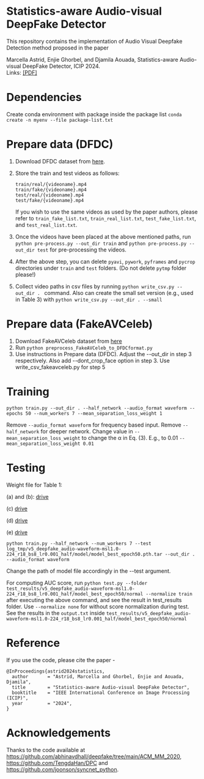 # Statistics-aware Audio-visual DeepFake Detector
This repository contains the implementation of Audio Visual Deepfake Detection method proposed in the paper  
  
Marcella Astrid, Enjie Ghorbel, and Djamila Aouada, Statistics-aware Audio-visual DeepFake Detector, ICIP 2024.  
Links: [[PDF]](https://www.arxiv.org/pdf/2407.11650) 

# Dependencies
Create conda environment with package inside the package list `conda create -n myenv --file package-list.txt`
  
# Prepare data (DFDC)
1) Download DFDC dataset from [here](https://www.kaggle.com/c/deepfake-detection-challenge/data). 
  
2) Store the train and test videos as follows:  

   ```
   train/real/{videoname}.mp4  
   train/fake/{videoname}.mp4  
   test/real/{videoname}.mp4  
   test/fake/{videoname}.mp4
   ```
  
   If you wish to use the same videos as used by the paper authors, please refer to `train_fake_list.txt`,  `train_real_list.txt`,  `test_fake_list.txt`, and `test_real_list.txt`. 
  
3) Once the videos have been placed at the above mentioned paths, run `python pre-process.py --out_dir train` and `python pre-process.py --out_dir test` for pre-processing the videos.  
  
4) After the above step, you can delete `pyavi`, `pywork`, `pyframes` and `pycrop` directories under `train` and `test` folders. (Do not delete `pytmp` folder please!)  
  
5) Collect video paths in csv files by running `python write_csv.py --out_dir . ` command. Also can create the small set version (e.g., used in Table 3) with `python write_csv.py --out_dir . --small`  

# Prepare data (FakeAVCeleb)
1) Download FakeAVCeleb dataset from [here](https://github.com/DASH-Lab/FakeAVCeleb/blob/main/dataset/README.md)
2) Run `python preprocess_FakeAVCeleb_to_DFDCformat.py`
3) Use instructions in Prepare data (DFDC). Adjust the --out_dir in step 3 respectively. Also add --dont_crop_face option in step 3. Use write_csv_fakeavceleb.py for step 5

# Training
```
python train.py --out_dir . --half_network --audio_format waveform --epochs 50 --num_workers 7 --mean_separation_loss_weight 1 
```
Remove `--audio_format waveform` for frequency based input.
Remove `--half_network` for deeper network.
Change value in `--mean_separation_loss_weight` to change the α in Eq. (3). E.g., to 0.01 `--mean_separation_loss_weight 0.01`

# Testing
Weight file for Table 1:

(a) and (b): [drive](https://drive.google.com/drive/folders/1zqA90iJrpZBMCJonkd5zHD_XlzAGL6W2?usp=sharing)

(c) [drive](https://drive.google.com/drive/folders/1lpVyge7oQuqNVEHaWnyGe9ORhwP2AmJv?usp=sharing) 

(d) [drive](https://drive.google.com/drive/folders/1pcc6k_9a2w-QqdL4NTCW6-lhGSdyBAEA?usp=sharing)

(e) [drive](https://drive.google.com/drive/folders/1MJUKdyh7RyD7OyUeJBa8NTgYWZXhty2M?usp=sharing)

```
python train.py --half_network --num_workers 7 --test log_tmp/v5_deepfake_audio-waveform-msl1.0-224_r18_bs8_lr0.001_half/model/model_best_epoch50.pth.tar --out_dir . --audio_format waveform
```
Change the path of model file accordingly in the --test argument.  
  
For computing AUC score, run `python test.py --folder test_results/v5_deepfake_audio-waveform-msl1.0-224_r18_bs8_lr0.001_half/model_best_epoch50/normal --normalize train` after executing the above command, and see the result in test_results folder. 
Use `--normalize none` for without score normalization during test. 
See the results in the `output.txt` inside `test_results/v5_deepfake_audio-waveform-msl1.0-224_r18_bs8_lr0.001_half/model_best_epoch50/normal`
  
# Reference
If you use the code, please cite the paper -
```
@InProceedings{astrid2024statistics,
  author       = "Astrid, Marcella and Ghorbel, Enjie and Aouada, Djamila",
  title        = "Statistics-aware Audio-visual DeepFake Detector",
  booktitle    = "IEEE International Conference on Image Processing (ICIP)",
  year         = "2024",
}
```
# Acknowledgements
Thanks to the code available at https://github.com/abhinavdhall/deepfake/tree/main/ACM_MM_2020, https://github.com/TengdaHan/DPC and https://github.com/joonson/syncnet_python.  
  



